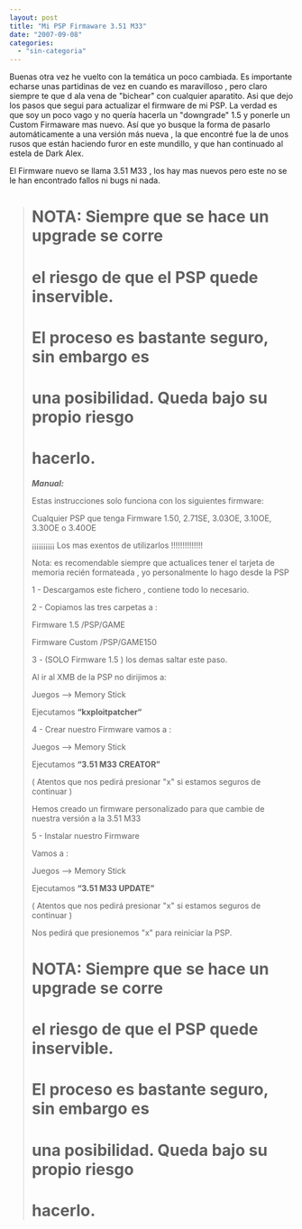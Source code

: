 ```yaml
---
layout: post
title: "Mi PSP Firmaware 3.51 M33"
date: "2007-09-08"
categories: 
  - "sin-categoria"
---
```


Buenas otra vez he vuelto con la temática un poco cambiada. Es importante echarse unas partidinas de vez en cuando es maravilloso , pero claro siempre te que d ala vena de "bichear" con cualquier aparatito. Asi que dejo los pasos que segui para actualizar el firmware de mi PSP. La verdad es que soy un poco vago y no quería hacerla un "downgrade" 1.5 y ponerle un Custom Firmaware mas nuevo. Así que yo busque la forma de pasarlo automáticamente a una versión más nueva , la que encontré fue la de unos rusos que están haciendo furor en este mundillo, y que han continuado al estela de Dark Alex.

El Firmware nuevo se llama 3.51 M33 , los hay mas nuevos pero este no se le han encontrado fallos ni bugs ni nada.

> # **NOTA: Siempre que se hace un upgrade se corre**
> 
> # **el riesgo de que el PSP quede inservible.**
> 
> # **El proceso es bastante seguro, sin embargo es**
> 
> # **una posibilidad. Queda bajo su propio riesgo**
> 
> # **hacerlo.**
> 
> _**Manual:**_
> 
> Estas instrucciones solo funciona con los siguientes firmware:
> 
> Cualquier PSP que tenga Firmware 1.50, 2.71SE, 3.03OE, 3.10OE, 3.30OE o 3.40OE
> 
> ¡¡¡¡¡¡¡¡¡¡ Los mas exentos de utilizarlos !!!!!!!!!!!!!!
> 
> Nota: es recomendable siempre que actualices tener el tarjeta de memoria recién formateada , yo personalmente lo hago desde la PSP
> 
> 1 - Descargamos este fichero , contiene todo lo necesario.
> 
> 2 - Copiamos las tres carpetas a :
> 
> Firmware 1.5 /PSP/GAME
> 
> Firmware Custom /PSP/GAME150
> 
> 3 - (SOLO Firmware 1.5 ) los demas saltar este paso.
> 
> Al ir al XMB de la PSP no dirijimos a:
> 
> Juegos --> Memory Stick
> 
> Ejecutamos **“kxploitpatcher“**
> 
> 4 - Crear nuestro Firmware vamos a :
> 
> Juegos --> Memory Stick
> 
> Ejecutamos **“3.51 M33 CREATOR”**
> 
> ( Atentos que nos pedirá presionar "x" si estamos seguros de continuar )
> 
> Hemos creado un firmware personalizado para que cambie de nuestra versión a la 3.51 M33
> 
> 5 - Instalar nuestro Firmware
> 
> Vamos a :
> 
> Juegos --> Memory Stick
> 
> Ejecutamos **“3.51 M33 UPDATE”**
> 
> ( Atentos que nos pedirá presionar "x" si estamos seguros de continuar )
> 
> Nos pedirá que presionemos "x" para reiniciar la PSP.
> 
> # **NOTA: Siempre que se hace un upgrade se corre**
> 
> # **el riesgo de que el PSP quede inservible.**
> 
> # **El proceso es bastante seguro, sin embargo es**
> 
> # **una posibilidad. Queda bajo su propio riesgo**
> 
> # **hacerlo.**
